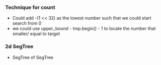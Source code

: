 ### Technique for count 
- Could add -(1 << 32) as the lowest number such that we could start search from 0
- we could use upper_bound - tmp.begin() - 1 to locate the number that smaller/ equal to target
### 2d SegTree
- SegTree of SegTree
